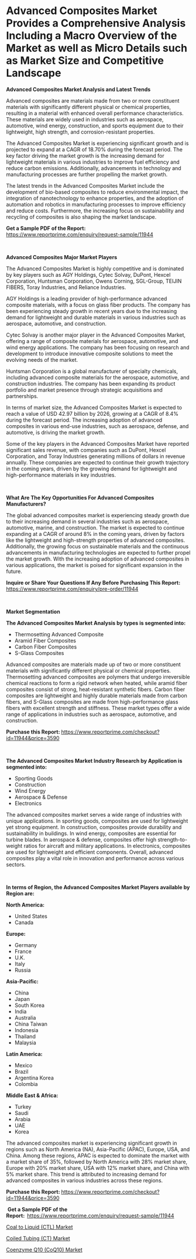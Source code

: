 <p><h1>Advanced Composites Market Provides a Comprehensive Analysis Including a Macro Overview of the Market as well as Micro Details such as Market Size and Competitive Landscape</h1></p><p><strong>Advanced Composites Market Analysis and Latest Trends</strong></p>
<p><p>Advanced composites are materials made from two or more constituent materials with significantly different physical or chemical properties, resulting in a material with enhanced overall performance characteristics. These materials are widely used in industries such as aerospace, automotive, wind energy, construction, and sports equipment due to their lightweight, high strength, and corrosion-resistant properties.</p><p>The Advanced Composites Market is experiencing significant growth and is projected to expand at a CAGR of 18.70% during the forecast period. The key factor driving the market growth is the increasing demand for lightweight materials in various industries to improve fuel efficiency and reduce carbon emissions. Additionally, advancements in technology and manufacturing processes are further propelling the market growth.</p><p>The latest trends in the Advanced Composites Market include the development of bio-based composites to reduce environmental impact, the integration of nanotechnology to enhance properties, and the adoption of automation and robotics in manufacturing processes to improve efficiency and reduce costs. Furthermore, the increasing focus on sustainability and recycling of composites is also shaping the market landscape.</p></p>
<p><strong>Get a Sample PDF of the Report:&nbsp;</strong> <a href="https://www.reportprime.com/enquiry/request-sample/11944">https://www.reportprime.com/enquiry/request-sample/11944</a></p>
<p>&nbsp;</p>
<p><strong>Advanced Composites Major Market Players</strong></p>
<p><p>The Advanced Composites Market is highly competitive and is dominated by key players such as AGY Holdings, Cytec Solvay, DuPont, Hexcel Corporation, Huntsman Corporation, Owens Corning, SGL-Group, TEIJIN FIBERS, Toray Industries, and Reliance Industries.</p><p>AGY Holdings is a leading provider of high-performance advanced composite materials, with a focus on glass fiber products. The company has been experiencing steady growth in recent years due to the increasing demand for lightweight and durable materials in various industries such as aerospace, automotive, and construction.</p><p>Cytec Solvay is another major player in the Advanced Composites Market, offering a range of composite materials for aerospace, automotive, and wind energy applications. The company has been focusing on research and development to introduce innovative composite solutions to meet the evolving needs of the market.</p><p>Huntsman Corporation is a global manufacturer of specialty chemicals, including advanced composite materials for the aerospace, automotive, and construction industries. The company has been expanding its product portfolio and market presence through strategic acquisitions and partnerships.</p><p>In terms of market size, the Advanced Composites Market is expected to reach a value of USD 42.97 billion by 2026, growing at a CAGR of 8.4% during the forecast period. The increasing adoption of advanced composites in various end-use industries, such as aerospace, defense, and automotive, is driving the market growth.</p><p>Some of the key players in the Advanced Composites Market have reported significant sales revenue, with companies such as DuPont, Hexcel Corporation, and Toray Industries generating millions of dollars in revenue annually. These companies are expected to continue their growth trajectory in the coming years, driven by the growing demand for lightweight and high-performance materials in key industries.</p></p>
<p>&nbsp;</p>
<p><strong>What Are The Key Opportunities For Advanced Composites Manufacturers?</strong></p>
<p><p>The global advanced composites market is experiencing steady growth due to their increasing demand in several industries such as aerospace, automotive, marine, and construction. The market is expected to continue expanding at a CAGR of around 8% in the coming years, driven by factors like the lightweight and high-strength properties of advanced composites. Additionally, the growing focus on sustainable materials and the continuous advancements in manufacturing technologies are expected to further propel the market growth. With the increasing adoption of advanced composites in various applications, the market is poised for significant expansion in the future.</p></p>
<p><strong>Inquire or Share Your Questions If Any Before Purchasing This Report:</strong> <a href="https://www.reportprime.com/enquiry/pre-order/11944">https://www.reportprime.com/enquiry/pre-order/11944</a></p>
<p>&nbsp;</p>
<p><strong>Market Segmentation</strong></p>
<p><strong>The Advanced Composites Market Analysis by types is segmented into:</strong></p>
<p><ul><li>Thermosetting Advanced Composite</li><li>Aramid Fiber Composites</li><li>Carbon Fiber Composites</li><li>S-Glass Composites</li></ul></p>
<p><p>Advanced composites are materials made up of two or more constituent materials with significantly different physical or chemical properties. Thermosetting advanced composites are polymers that undergo irreversible chemical reactions to form a rigid network when heated, while aramid fiber composites consist of strong, heat-resistant synthetic fibers. Carbon fiber composites are lightweight and highly durable materials made from carbon fibers, and S-Glass composites are made from high-performance glass fibers with excellent strength and stiffness. These market types offer a wide range of applications in industries such as aerospace, automotive, and construction.</p></p>
<p><strong>Purchase this Report:&nbsp;</strong><a href="https://www.reportprime.com/checkout?id=11944&price=3590">https://www.reportprime.com/checkout?id=11944&price=3590</a></p>
<p>&nbsp;</p>
<p><strong>The Advanced Composites Market Industry Research by Application is segmented into:</strong></p>
<p><ul><li>Sporting Goods</li><li>Construction</li><li>Wind Energy</li><li>Aerospace & Defense</li><li>Electronics</li></ul></p>
<p><p>The advanced composites market serves a wide range of industries with unique applications. In sporting goods, composites are used for lightweight yet strong equipment. In construction, composites provide durability and sustainability in buildings. In wind energy, composites are essential for turbine blades. In aerospace & defense, composites offer high strength-to-weight ratios for aircraft and military applications. In electronics, composites are used for lightweight and efficient components. Overall, advanced composites play a vital role in innovation and performance across various sectors.</p></p>
<p>&nbsp;</p>
<p><strong>In terms of Region, the Advanced Composites Market Players available by Region are:</strong></p>
<p>
    <p> <strong> North America: </strong>
        <ul>
            <li>United States</li>
            <li>Canada</li>
        </ul>
        </p> 
    <p> <strong> Europe: </strong>
        <ul>
            <li>Germany</li>
            <li>France</li>
            <li>U.K.</li>
            <li>Italy</li>
            <li>Russia</li>
        </ul>
        </p> 
    <p> <strong> Asia-Pacific: </strong>
        <ul>
            <li>China</li>
            <li>Japan</li>
            <li>South Korea</li>
            <li>India</li>
            <li>Australia</li>
            <li>China Taiwan</li>
            <li>Indonesia</li>
            <li>Thailand</li>
            <li>Malaysia</li>
        </ul>
        </p> 
    <p> <strong> Latin America: </strong>
        <ul>
            <li>Mexico</li>
            <li>Brazil</li>
            <li>Argentina Korea</li>
            <li>Colombia</li>
        </ul>
        </p> 
    <p> <strong> Middle East & Africa: </strong>
        <ul>
            <li>Turkey</li>
            <li>Saudi</li>
            <li>Arabia</li>
            <li>UAE</li>
            <li>Korea</li>
        </ul>
    </p>
    </p>
<p><p>The advanced composites market is experiencing significant growth in regions such as North America (NA), Asia-Pacific (APAC), Europe, USA, and China. Among these regions, APAC is expected to dominate the market with a market share of 35%, followed by North America with 28% market share, Europe with 20% market share, USA with 12% market share, and China with 5% market share. This trend is attributed to increasing demand for advanced composites in various industries across these regions.</p></p>
<p><strong>Purchase this Report: </strong><a href="https://www.reportprime.com/checkout?id=11944&price=3590">https://www.reportprime.com/checkout?id=11944&price=3590</a></p>
<p>&nbsp;<strong>Get a Sample PDF of the Report:&nbsp;&nbsp;</strong><a href="https://www.reportprime.com/enquiry/request-sample/11944">https://www.reportprime.com/enquiry/request-sample/11944</a></p>
<p><strong></strong></p>
<p><p><a href="https://view.publitas.com/reportprime-1/coal-to-liquid-ctl-market-size-and-examines-its-market-scope-with-a-primary-focus-on-growth-opportunities-and-forecasted-trends-spanning-from-2023-to-2030/">Coal to Liquid (CTL) Market</a></p><p><a href="https://view.publitas.com/reportprime-1/coiled-tubing-ct-market-provides-a-comprehensive-analysis-including-a-macro-overview-of-the-market-as-well-as-micro-details-such-as-market-size-and-competitive-landscape/">Coiled Tubing (CT) Market</a></p><p><a href="https://view.publitas.com/reportprime-1/coenzyme-q10-coq10-market-research-report-reveals-the-latest-trends-and-opportunities-of-this-market-for-period-from-2023-2030/">Coenzyme Q10 (CoQ10) Market</a></p></p>
